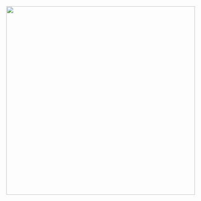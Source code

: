 <img src="https://github.com/vegegogi/puppy_cat3/assets/115512960/949fb21e-9b44-4711-a9b7-472d4878a261" width="500" height="500"/>
                                                                           
